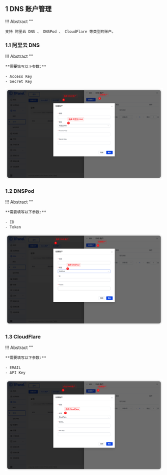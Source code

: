 ## 1 DNS 账户管理

!!! Abstract ""

    支持 阿里云 DNS 、 DNSPod 、 CloudFlare 等类型的账户。

### 1.1 阿里云 DNS

!!! Abstract ""

    **需要填写以下参数:**

    - Access Key
    - Secret Key

![img.png](../../img/websites/certificate_dns_aliyun.png)

### 1.2 DNSPod

!!! Abstract ""

    **需要填写以下参数:**

    - ID
    - Token

![img.png](../../img/websites/certificate_dns_dnspod.png)

### 1.3 CloudFlare

!!! Abstract ""

    **需要填写以下参数:**

    - EMAIL
    - API Key

![img.png](../../img/websites/certificate_dns_cloudflare.png)
